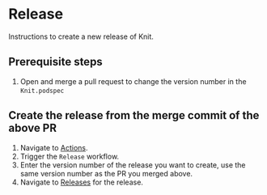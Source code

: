 # Release

Instructions to create a new release of Knit.

## Prerequisite steps

1. Open and merge a pull request to change the version number in the `Knit.podspec`

## Create the release from the merge commit of the above PR

1. Navigate to [Actions](https://github.com/cashapp/knit/actions).
1. Trigger the `Release` workflow.
1. Enter the version number of the release you want to create, use the same version number as the PR you merged above.
1. Navigate to [Releases](https://github.com/cashapp/knit/releases) for the release.
